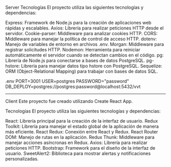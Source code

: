 Server
Tecnologías
El proyecto utiliza las siguientes tecnologías y dependencias:

Express: Framework de Node.js para la creación de aplicaciones web rápidas y escalables.
Axios: Librería para realizar peticiones HTTP desde el servidor.
Cookie-parser: Middleware para analizar cookies HTTP.
CORS: Middleware para manejar la política de control de acceso HTTP.
dotenv: Manejo de variables de entorno en archivos .env.
Morgan: Middleware para registrar solicitudes HTTP.
Nodemon: Herramienta para reiniciar automáticamente el servidor cuando se detectan cambios en el código.
pg: Librería de Node.js para conectarse a bases de datos PostgreSQL.
pg-hstore: Librería para manejar datos tipo hstore con PostgreSQL.
Sequelize: ORM (Object-Relational Mapping) para trabajar con bases de datos SQL.

.env
PORT=3001
USER=postgres
PASSWORD="password"
DB_DEPLOY=postgres://postgres:password@localhost:5432/vvt

------------------------------------------------

Client
Este proyecto fue creado utilizando Create React App.

Tecnologías
El proyecto utiliza las siguientes tecnologías y dependencias:

React: Librería principal para la creación de la interfaz de usuario.
Redux Toolkit: Librería para manejar el estado global de la aplicación de manera más eficiente.
React Redux: Conexión entre React y Redux.
React Router DOM: Manejo de rutas en la aplicación.
Redux Thunk: Middleware para manejar acciones asíncronas en Redux.
Axios: Librería para realizar peticiones HTTP.
Bootstrap: Framework para el diseño de la interfaz de usuario.
SweetAlert2: Biblioteca para mostrar alertas y notificaciones personalizadas.

